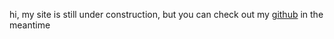 hi, my site is still under construction, but you can check out my [github](https://github.com/xzcendence) in the meantime